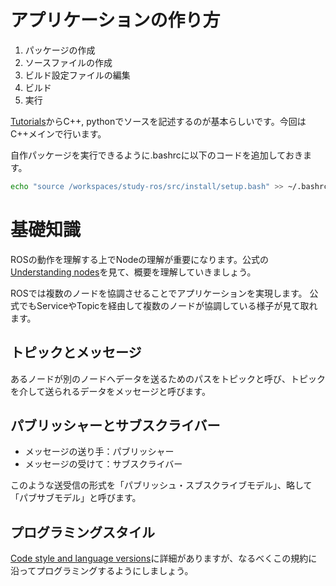 # アプリケーションの作り方
1. パッケージの作成
2. ソースファイルの作成
3. ビルド設定ファイルの編集
4. ビルド
5. 実行

[Tutorials](https://docs.ros.org/en/foxy/Tutorials.html)からC++, pythonでソースを記述するのが基本らしいです。今回はC++メインで行います。

自作パッケージを実行できるように.bashrcに以下のコードを追加しておきます。
```bash
echo "source /workspaces/study-ros/src/install/setup.bash" >> ~/.bashrc
```

# 基礎知識
ROSの動作を理解する上でNodeの理解が重要になります。公式の[Understanding nodes](https://docs.ros.org/en/foxy/Tutorials/Beginner-CLI-Tools/Understanding-ROS2-Nodes/Understanding-ROS2-Nodes.html)を見て、概要を理解していきましょう。

ROSでは複数のノードを協調させることでアプリケーションを実現します。
公式でもServiceやTopicを経由して複数のノードが協調している様子が見て取れます。

## トピックとメッセージ
あるノードが別のノードへデータを送るためのパスをトピックと呼び、トピックを介して送られるデータをメッセージと呼びます。

## パブリッシャーとサブスクライバー
- メッセージの送り手：パブリッシャー
- メッセージの受けて：サブスクライバー

このような送受信の形式を「パブリッシュ・スブスクライブモデル」、略して「パブサブモデル」と呼びます。


## プログラミングスタイル
[Code style and language versions](https://docs.ros.org/en/foxy/The-ROS2-Project/Contributing/Code-Style-Language-Versions.html)に詳細がありますが、なるべくこの規約に沿ってプログラミングするようにしましょう。
